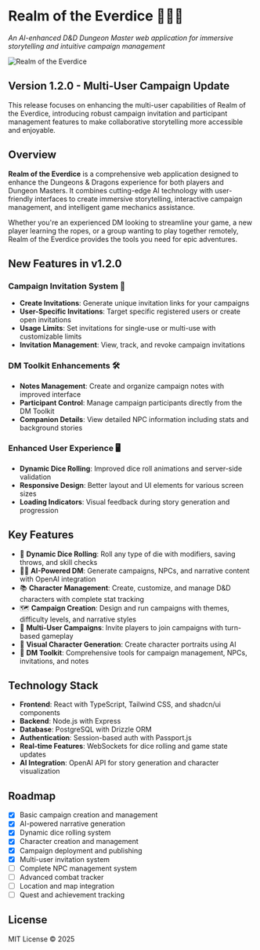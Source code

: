 # Realm of the Everdice 🎲🧙‍♂️

*An AI-enhanced D&D Dungeon Master web application for immersive storytelling and intuitive campaign management*

![Realm of the Everdice](./generated-icon.png)

## Version 1.2.0 - Multi-User Campaign Update

This release focuses on enhancing the multi-user capabilities of Realm of the Everdice, introducing robust campaign invitation and participant management features to make collaborative storytelling more accessible and enjoyable.

## Overview

**Realm of the Everdice** is a comprehensive web application designed to enhance the Dungeons & Dragons experience for both players and Dungeon Masters. It combines cutting-edge AI technology with user-friendly interfaces to create immersive storytelling, interactive campaign management, and intelligent game mechanics assistance.

Whether you're an experienced DM looking to streamline your game, a new player learning the ropes, or a group wanting to play together remotely, Realm of the Everdice provides the tools you need for epic adventures.

## New Features in v1.2.0

### Campaign Invitation System 🔗
* **Create Invitations**: Generate unique invitation links for your campaigns
* **User-Specific Invitations**: Target specific registered users or create open invitations
* **Usage Limits**: Set invitations for single-use or multi-use with customizable limits
* **Invitation Management**: View, track, and revoke campaign invitations

### DM Toolkit Enhancements 🛠️
* **Notes Management**: Create and organize campaign notes with improved interface
* **Participant Control**: Manage campaign participants directly from the DM Toolkit
* **Companion Details**: View detailed NPC information including stats and background stories

### Enhanced User Experience 🖥️
* **Dynamic Dice Rolling**: Improved dice roll animations and server-side validation
* **Responsive Design**: Better layout and UI elements for various screen sizes
* **Loading Indicators**: Visual feedback during story generation and progression

## Key Features

* 🎲 **Dynamic Dice Rolling**: Roll any type of die with modifiers, saving throws, and skill checks
* 🧙‍♂️ **AI-Powered DM**: Generate campaigns, NPCs, and narrative content with OpenAI integration
* 📚 **Character Management**: Create, customize, and manage D&D characters with complete stat tracking
* 🗺️ **Campaign Creation**: Design and run campaigns with themes, difficulty levels, and narrative styles
* 👥 **Multi-User Campaigns**: Invite players to join campaigns with turn-based gameplay
* 🎨 **Visual Character Generation**: Create character portraits using AI
* 📝 **DM Toolkit**: Comprehensive tools for campaign management, NPCs, invitations, and notes

## Technology Stack

* **Frontend**: React with TypeScript, Tailwind CSS, and shadcn/ui components
* **Backend**: Node.js with Express
* **Database**: PostgreSQL with Drizzle ORM
* **Authentication**: Session-based auth with Passport.js
* **Real-time Features**: WebSockets for dice rolling and game state updates
* **AI Integration**: OpenAI API for story generation and character visualization

## Roadmap

* [x] Basic campaign creation and management
* [x] AI-powered narrative generation
* [x] Dynamic dice rolling system
* [x] Character creation and management
* [x] Campaign deployment and publishing
* [x] Multi-user invitation system
* [ ] Complete NPC management system
* [ ] Advanced combat tracker
* [ ] Location and map integration
* [ ] Quest and achievement tracking

## License

MIT License © 2025